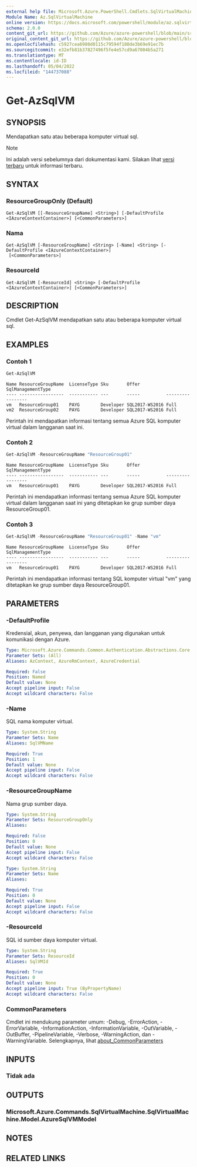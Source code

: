 ```yaml
---
external help file: Microsoft.Azure.PowerShell.Cmdlets.SqlVirtualMachine.dll-Help.xml
Module Name: Az.SqlVirtualMachine
online version: https://docs.microsoft.com/powershell/module/az.sqlvirtualmachine/get-azsqlvm
schema: 2.0.0
content_git_url: https://github.com/Azure/azure-powershell/blob/main/src/SqlVirtualMachine/SqlVirtualMachine/help/Get-AzSqlVM.md
original_content_git_url: https://github.com/Azure/azure-powershell/blob/main/src/SqlVirtualMachine/SqlVirtualMachine/help/Get-AzSqlVM.md
ms.openlocfilehash: c5927cea6980d0115c79594f180de3b69e91ec7b
ms.sourcegitcommit: e32efb81b37827496f5fe4e57cd9a67004b5a271
ms.translationtype: MT
ms.contentlocale: id-ID
ms.lasthandoff: 05/04/2022
ms.locfileid: "144737088"
---
```

# Get-AzSqlVM

## SYNOPSIS
Mendapatkan satu atau beberapa komputer virtual sql.

> [!NOTE]
>Ini adalah versi sebelumnya dari dokumentasi kami. Silakan lihat [versi terbaru](/powershell/module/az.sqlvirtualmachine/get-azsqlvm) untuk informasi terbaru.

## SYNTAX

### ResourceGroupOnly (Default)
```
Get-AzSqlVM [[-ResourceGroupName] <String>] [-DefaultProfile <IAzureContextContainer>] [<CommonParameters>]
```

### Nama
```
Get-AzSqlVM [-ResourceGroupName] <String> [-Name] <String> [-DefaultProfile <IAzureContextContainer>]
 [<CommonParameters>]
```

### ResourceId
```
Get-AzSqlVM [-ResourceId] <String> [-DefaultProfile <IAzureContextContainer>] [<CommonParameters>]
```

## DESCRIPTION
Cmdlet Get-AzSqlVM mendapatkan satu atau beberapa komputer virtual sql.

## EXAMPLES

### Contoh 1
```powershell
Get-AzSqlVM
```

```output
Name ResourceGroupName  LicenseType Sku       Offer          SqlManagementType
---- -----------------  ----------- ---       -----          -----------------
vm   ResourceGroup01    PAYG        Developer SQL2017-WS2016 Full
vm2  ResourceGroup02    PAYG        Developer SQL2017-WS2016 Full
```

Perintah ini mendapatkan informasi tentang semua Azure SQL komputer virtual dalam langganan saat ini.

### Contoh 2
```powershell
Get-AzSqlVM -ResourceGroupName "ResourceGroup01"
```

```output
Name ResourceGroupName  LicenseType Sku       Offer          SqlManagementType
---- -----------------  ----------- ---       -----          -----------------
vm   ResourceGroup01    PAYG        Developer SQL2017-WS2016 Full
```

Perintah ini mendapatkan informasi tentang semua Azure SQL komputer virtual dalam langganan saat ini yang ditetapkan ke grup sumber daya ResourceGroup01.

### Contoh 3
```powershell
Get-AzSqlVM -ResourceGroupName "ResourceGroup01" -Name "vm"
```

```output
Name ResourceGroupName  LicenseType Sku       Offer          SqlManagementType
---- -----------------  ----------- ---       -----          -----------------
vm   ResourceGroup01    PAYG        Developer SQL2017-WS2016 Full
```

Perintah ini mendapatkan informasi tentang SQL komputer virtual "vm" yang ditetapkan ke grup sumber daya ResourceGroup01.

## PARAMETERS

### -DefaultProfile
Kredensial, akun, penyewa, dan langganan yang digunakan untuk komunikasi dengan Azure.

```yaml
Type: Microsoft.Azure.Commands.Common.Authentication.Abstractions.Core.IAzureContextContainer
Parameter Sets: (All)
Aliases: AzContext, AzureRmContext, AzureCredential

Required: False
Position: Named
Default value: None
Accept pipeline input: False
Accept wildcard characters: False
```

### -Name
SQL nama komputer virtual.

```yaml
Type: System.String
Parameter Sets: Name
Aliases: SqlVMName

Required: True
Position: 1
Default value: None
Accept pipeline input: False
Accept wildcard characters: False
```

### -ResourceGroupName
Nama grup sumber daya.

```yaml
Type: System.String
Parameter Sets: ResourceGroupOnly
Aliases:

Required: False
Position: 0
Default value: None
Accept pipeline input: False
Accept wildcard characters: False
```

```yaml
Type: System.String
Parameter Sets: Name
Aliases:

Required: True
Position: 0
Default value: None
Accept pipeline input: False
Accept wildcard characters: False
```

### -ResourceId
SQL id sumber daya komputer virtual.

```yaml
Type: System.String
Parameter Sets: ResourceId
Aliases: SqlVMId

Required: True
Position: 0
Default value: None
Accept pipeline input: True (ByPropertyName)
Accept wildcard characters: False
```

### CommonParameters
Cmdlet ini mendukung parameter umum: -Debug, -ErrorAction, -ErrorVariable, -InformationAction, -InformationVariable, -OutVariable, -OutBuffer, -PipelineVariable, -Verbose, -WarningAction, dan -WarningVariable. Selengkapnya, lihat [about_CommonParameters](http://go.microsoft.com/fwlink/?LinkID=113216)

## INPUTS

### Tidak ada

## OUTPUTS

### Microsoft.Azure.Commands.SqlVirtualMachine.SqlVirtualMachine.Model.AzureSqlVMModel

## NOTES

## RELATED LINKS
